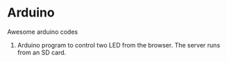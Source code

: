# Arduino
Awesome arduino codes

1) Arduino program to control two LED from the browser. The server runs from an SD card. 
